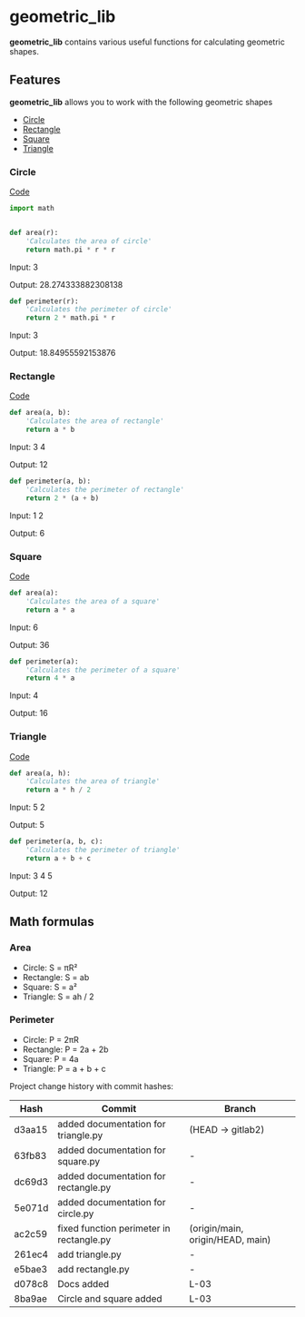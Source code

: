 # geometric_lib
**geometric_lib** contains various useful functions for calculating geometric shapes.

## Features
**geometric_lib** allows you to work with the following geometric shapes
- [Circle](https://github.com/bemooooooooo/geometric_lib/blob/gitlab2#circle.py)
- [Rectangle](https://github.com/bemooooooooo/geometric_lib/blob/gitlab2#rectangle)
- [Square](https://github.com/bemooooooooo/geometric_lib/blob/gitlab2#square)
- [Triangle](https://github.com/bemooooooooo/geometric_lib/blob/gitlab2#triangle)


### Circle
[Code](https://github.com/bemooooooooo/geometric_lib/blob/gitlab2/circle.py)
```python
import math


def area(r):
	'Calculates the area of circle'
    return math.pi * r * r

```
Input: 3

Output: 28.274333882308138


```python
def perimeter(r):
	'Calculates the perimeter of circle'
    return 2 * math.pi * r
```
Input: 3

Output: 18.84955592153876


### Rectangle
[Code](https://github.com/bemooooooooo/geometric_lib/blob/gitlab2/rectangle.py)
```python
def area(a, b):
	'Calculates the area of rectangle'
    return a * b
```
Input: 3 4 

Output: 12


```python
def perimeter(a, b):
    'Calculates the perimeter of rectangle'
    return 2 * (a + b)
```
Input: 1 2

Output: 6


### Square
[Code](https://github.com/bemooooooooo/geometric_lib/blob/gitlab2/square.py)
```python
def area(a):
    'Calculates the area of a square'
    return a * a
```
Input: 6

Output: 36


```python
def perimeter(a):
    'Calculates the perimeter of a square'
    return 4 * a
```
Input: 4

Output: 16


### Triangle
[Code](https://github.com/bemooooooooo/geometric_lib/blob/gitlab2/triangle.py)

```python
def area(a, h):
    'Calculates the area of triangle'
    return a * h / 2
```
Input: 5 2

Output: 5


```python
def perimeter(a, b, c):
    'Calculates the perimeter of triangle'
    return a + b + c
```
Input: 3 4 5

Output: 12


## Math formulas
### Area
- Circle: S = πR²
- Rectangle: S = ab
- Square: S = a²
- Triangle: S = ah / 2


### Perimeter
- Circle: P = 2πR
- Rectangle: P = 2a + 2b
- Square: P = 4a
- Triangle: P = a + b + c


Project change history with commit hashes:


| Hash  | Commit | Branch |
| ---------| ------------------------------------------- | ------------------------------- |
| d3aa15   | added documentation for triangle.py         | (HEAD -> gitlab2)               |
| 63fb83   | added documentation for square.py           | -                               |
| dc69d3   | added documentation for rectangle.py        | -                               |
| 5e071d   | added documentation for circle.py           | -                               |
| ac2c59   | fixed function perimeter in rectangle.py    | (origin/main, origin/HEAD, main)|
| 261ec4   | add triangle.py                             | -                               |
| e5bae3   | add rectangle.py                            | -                               |
| d078c8   | Docs added                                  | L-03                            |
| 8ba9ae   | Circle and square added                     | L-03                            |

